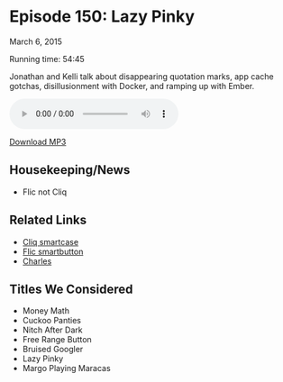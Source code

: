 Episode 150: Lazy Pinky
====
March 6, 2015

Running time: 54:45

Jonathan and Kelli talk about disappearing quotation marks, app cache gotchas, disillusionment with Docker, and ramping up with Ember.

<audio preload="auto" controls>
    <source src="https://s3.amazonaws.com/nitch/Episode_150_Lazy_Pinky.mp3" type="audio/mpeg" />
    <source src="https://s3.amazonaws.com/nitch/Episode_150_Lazy_Pinky.ogg" type="audio/ogg" />
    Your browser does not support HTML5 audio. Please download the episode using the link below.
</audio>

[Download MP3](https://s3.amazonaws.com/nitch/Episode_150_Lazy_Pinky.mp3 "Episode 150: Lazy Pinky")

## Housekeeping/News

* Flic not Cliq

## Related Links

* [Cliq smartcase](http://www.justcliq.com/)
* [Flic smartbutton](https://www.indiegogo.com/projects/flic-the-wireless-smart-button)
* [Charles](http://www.charlesproxy.com/)

## Titles We Considered

* Money Math
* Cuckoo Panties
* Nitch After Dark
* Free Range Button
* Bruised Googler
* Lazy Pinky
* Margo Playing Maracas